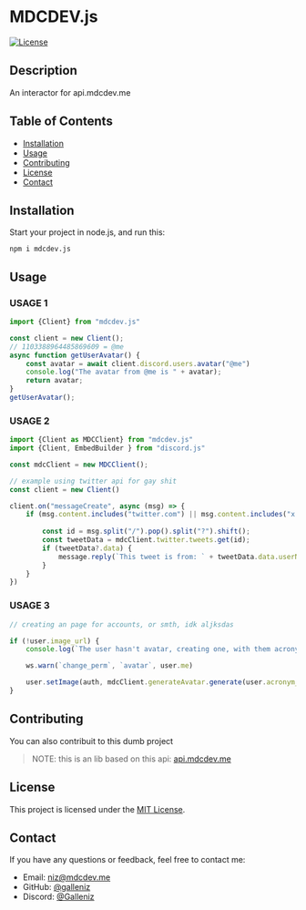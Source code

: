 # MDCDEV.js 

[![License](https://img.shields.io/badge/license-MIT-blue.svg)](LICENSE)

## Description

An interactor for api.mdcdev.me

## Table of Contents

- [Installation](#installation)
- [Usage](#usage)
- [Contributing](#contributing)
- [License](#license)
- [Contact](#contact)

## Installation

Start your project in node.js, and run this:
```
npm i mdcdev.js
```

## Usage

### USAGE 1
```ts
import {Client} from "mdcdev.js"

const client = new Client();
// 1103388964485869609 = @me
async function getUserAvatar() {
    const avatar = await client.discord.users.avatar("@me")
    console.log("The avatar from @me is " + avatar);
    return avatar;
}
getUserAvatar();
```
### USAGE 2
```ts
import {Client as MDCClient} from "mdcdev.js"
import {Client, EmbedBuilder } from "discord.js"

const mdcClient = new MDCClient();

// example using twitter api for gay shit
const client = new Client()

client.on("messageCreate", async (msg) => {
    if (msg.content.includes("twitter.com") || msg.content.includes("x.com")) {
  
        const id = msg.split("/").pop().split("?").shift();
        const tweetData = mdcClient.twitter.tweets.get(id);
        if (tweetData?.data) {
            message.reply(`This tweet is from: ` + tweetData.data.userName);
        }
    }
})

```
### USAGE 3
```ts 
// creating an page for accounts, or smth, idk aljksdas

if (!user.image_url) {
    console.log(`The user hasn't avatar, creating one, with them acronym`)

    ws.warn(`change_perm`, `avatar`, user.me)

    user.setImage(auth, mdcClient.generateAvatar.generate(user.acronym_name))
}
```
## Contributing

You can also contribuit to this dumb project
> NOTE: this is an lib based on this api: [api.mdcdev.me](https://github.com/mdcyt/api.mdcdev.me/)

## License

This project is licensed under the [MIT License](LICENSE).

## Contact

If you have any questions or feedback, feel free to contact me:

- Email: niz@mdcdev.me
- GitHub: [@galleniz](https://github.com/galleniz)
- Discord: [@Galleniz](https://discord.com/users/482637805034668032)

